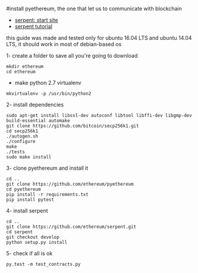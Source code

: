 #install pyethereum, the one that let us to communicate with blockchain


- [serpent: start site](https://mc2-umd.github.io/ethereumlab/)
- [serpent tutorial](https://mc2-umd.github.io/ethereumlab/docs/serpent_tutorial.pdf)

this guide was made and tested only for ubuntu 16.04 LTS and ubuntu 14.04 LTS, it should
work in most of debian-based os

1- create a folder to save all you're going to download

```
mkdir ethereum
cd ethereum
```
- make python 2.7 virtualenv

```
mkvirtualenv -p /usr/bin/python2
```

2- install dependencies

```
sudo apt-get install libssl-dev autoconf libtool libffi-dev libgmp-dev build-essential automake
git clone https://github.com/bitcoin/secp256k1.git
cd secp256k1
./autogen.sh
./configure
make
./tests
sudo make install
```

3- clone pyethereum and install it

```
cd ..
git clone https://github.com/ethereum/pyethereum
cd pyethereum
pip install -r requirements.txt
pip install pytest
```

4- install serpent

```
cd ..
git clone https://github.com/ethereum/serpent.git
cd serpent
git checkout develop
python setup.py install
```

5- check if all is ok

```
py.test -m test_contracts.py
```

